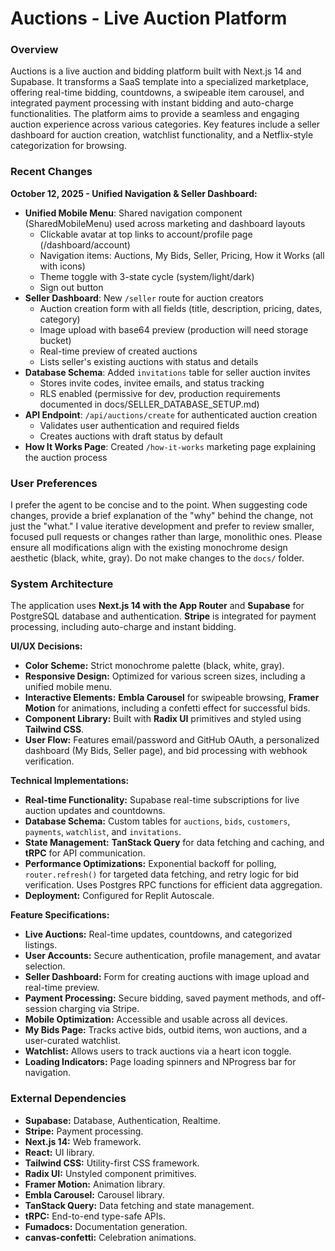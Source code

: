 # Auctions - Live Auction Platform

### Overview
Auctions is a live auction and bidding platform built with Next.js 14 and Supabase. It transforms a SaaS template into a specialized marketplace, offering real-time bidding, countdowns, a swipeable item carousel, and integrated payment processing with instant bidding and auto-charge functionalities. The platform aims to provide a seamless and engaging auction experience across various categories. Key features include a seller dashboard for auction creation, watchlist functionality, and a Netflix-style categorization for browsing.

### Recent Changes
**October 12, 2025 - Unified Navigation & Seller Dashboard:**
- **Unified Mobile Menu**: Shared navigation component (SharedMobileMenu) used across marketing and dashboard layouts
  - Clickable avatar at top links to account/profile page (/dashboard/account)
  - Navigation items: Auctions, My Bids, Seller, Pricing, How it Works (all with icons)
  - Theme toggle with 3-state cycle (system/light/dark)
  - Sign out button
- **Seller Dashboard**: New `/seller` route for auction creators
  - Auction creation form with all fields (title, description, pricing, dates, category)
  - Image upload with base64 preview (production will need storage bucket)
  - Real-time preview of created auctions
  - Lists seller's existing auctions with status and details
- **Database Schema**: Added `invitations` table for seller auction invites
  - Stores invite codes, invitee emails, and status tracking
  - RLS enabled (permissive for dev, production requirements documented in docs/SELLER_DATABASE_SETUP.md)
- **API Endpoint**: `/api/auctions/create` for authenticated auction creation
  - Validates user authentication and required fields
  - Creates auctions with draft status by default
- **How It Works Page**: Created `/how-it-works` marketing page explaining the auction process

### User Preferences
I prefer the agent to be concise and to the point. When suggesting code changes, provide a brief explanation of the "why" behind the change, not just the "what." I value iterative development and prefer to review smaller, focused pull requests or changes rather than large, monolithic ones. Please ensure all modifications align with the existing monochrome design aesthetic (black, white, gray). Do not make changes to the `docs/` folder.

### System Architecture
The application uses **Next.js 14 with the App Router** and **Supabase** for PostgreSQL database and authentication. **Stripe** is integrated for payment processing, including auto-charge and instant bidding.

**UI/UX Decisions:**
- **Color Scheme:** Strict monochrome palette (black, white, gray).
- **Responsive Design:** Optimized for various screen sizes, including a unified mobile menu.
- **Interactive Elements:** **Embla Carousel** for swipeable browsing, **Framer Motion** for animations, including a confetti effect for successful bids.
- **Component Library:** Built with **Radix UI** primitives and styled using **Tailwind CSS**.
- **User Flow:** Features email/password and GitHub OAuth, a personalized dashboard (My Bids, Seller page), and bid processing with webhook verification.

**Technical Implementations:**
- **Real-time Functionality:** Supabase real-time subscriptions for live auction updates and countdowns.
- **Database Schema:** Custom tables for `auctions`, `bids`, `customers`, `payments`, `watchlist`, and `invitations`.
- **State Management:** **TanStack Query** for data fetching and caching, and **tRPC** for API communication.
- **Performance Optimizations:** Exponential backoff for polling, `router.refresh()` for targeted data fetching, and retry logic for bid verification. Uses Postgres RPC functions for efficient data aggregation.
- **Deployment:** Configured for Replit Autoscale.

**Feature Specifications:**
- **Live Auctions:** Real-time updates, countdowns, and categorized listings.
- **User Accounts:** Secure authentication, profile management, and avatar selection.
- **Seller Dashboard:** Form for creating auctions with image upload and real-time preview.
- **Payment Processing:** Secure bidding, saved payment methods, and off-session charging via Stripe.
- **Mobile Optimization:** Accessible and usable across all devices.
- **My Bids Page:** Tracks active bids, outbid items, won auctions, and a user-curated watchlist.
- **Watchlist:** Allows users to track auctions via a heart icon toggle.
- **Loading Indicators:** Page loading spinners and NProgress bar for navigation.

### External Dependencies
- **Supabase:** Database, Authentication, Realtime.
- **Stripe:** Payment processing.
- **Next.js 14:** Web framework.
- **React:** UI library.
- **Tailwind CSS:** Utility-first CSS framework.
- **Radix UI:** Unstyled component primitives.
- **Framer Motion:** Animation library.
- **Embla Carousel:** Carousel library.
- **TanStack Query:** Data fetching and state management.
- **tRPC:** End-to-end type-safe APIs.
- **Fumadocs:** Documentation generation.
- **canvas-confetti:** Celebration animations.